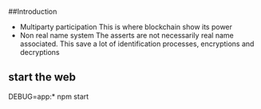 ##Introduction

- Multiparty participation
This is where blockchain show its power
- Non real name system
The asserts are not necessarily real name associated. This save a lot of identification processes, encryptions and decryptions


## start the web
DEBUG=app:* npm start
